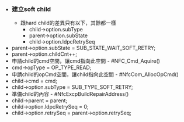 - ### 建立soft child
	- 跟hard child的差異只有以下，其餘都一樣
		- child->option.subType
		- parent->option.subState
		- child->option.ldpcRetrySeq
- parent->option.subState = SUB_STATE_WAIT_SOFT_RETRY;
- parent->option.childCnt++;
- 申請child的cmd空間，讓cmd指向此空間 - #NFC_Cmd_Aquire()
- cmd->opType = OP_TYPE_READ;
- 申請child的opCmd空間，讓child指向此空間 - #NfcCom_AllocOpCmd()
- child->cmd = cmd;
- child->option.subType = SUB_TYPE_SOFT_RETRY;
- 準備child的內容 - #NfcExcpBuildRepairAddress()
- child->parent = parent;
- child->option.ldpcRetrySeq = 0;
- child->option.retrySeq = parent->option.retrySeq;